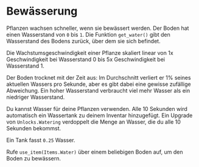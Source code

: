 # Bewässerung
Pflanzen wachsen schneller, wenn sie bewässert werden. Der Boden hat einen Wasserstand von `0` bis `1`.
Die Funktion `get_water()` gibt den Wasserstand des Bodens zurück, über dem sie sich befindet.

Die Wachstumsgeschwindigkeit einer Pflanze skaliert linear von 1x Geschwindigkeit bei Wasserstand 0 bis 5x Geschwindigkeit bei Wasserstand 1.

Der Boden trocknet mit der Zeit aus: Im Durchschnitt verliert er 1% seines aktuellen Wassers pro Sekunde, aber es gibt dabei eine gewisse zufällige Abweichung. Ein hoher Wasserstand verbraucht viel mehr Wasser als ein niedriger Wasserstand.

Du kannst Wasser für deine Pflanzen verwenden. Alle 10 Sekunden wird automatisch ein Wassertank zu deinem Inventar hinzugefügt.
Ein Upgrade von `Unlocks.Watering` verdoppelt die Menge an Wasser, die du alle 10 Sekunden bekommst.

Ein Tank fasst `0.25` Wasser.

Rufe `use_item(Items.Water)` über einem beliebigen Boden auf, um den Boden zu bewässern.
